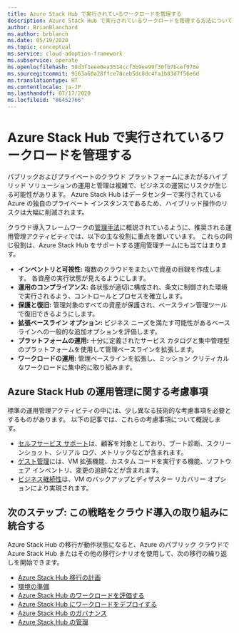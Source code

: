 ```yaml
---
title: Azure Stack Hub で実行されているワークロードを管理する
description: Azure Stack Hub で実行されているワークロードを管理する方法について説明します。
author: BrianBlanchard
ms.author: brblanch
ms.date: 05/19/2020
ms.topic: conceptual
ms.service: cloud-adoption-framework
ms.subservice: operate
ms.openlocfilehash: 58d3f1eee0ea3514ccf3b9ee99f30fb7bcef978e
ms.sourcegitcommit: 9163a60a28ffce78ceb5dc8dc4fa1b83d7f56e6d
ms.translationtype: HT
ms.contentlocale: ja-JP
ms.lasthandoff: 07/17/2020
ms.locfileid: "86452766"
---
```

# <a name="manage-workloads-running-on-azure-stack-hub"></a>Azure Stack Hub で実行されているワークロードを管理する

パブリックおよびプライベートのクラウド プラットフォームにまたがるハイブリッド ソリューションの運用と管理は複雑で、ビジネスの運営にリスクが生じる可能性があります。 Azure Stack Hub はデータセンターで実行されている Azure の独自のプライベート インスタンスであるため、ハイブリッド操作のリスクは大幅に削減されます。

クラウド導入フレームワークの[管理手法](../../manage/index.md)に概説されているように、推奨される運用管理アクティビティでは、以下の主な役割に重点を置いています。 これらの同じ役割は、Azure Stack Hub をサポートする運用管理チームにも当てはまります。

- **インベントリと可視性:** 複数のクラウドをまたいで資産の目録を作成します。 各資産の実行状態が見えるようにします。
- **運用のコンプライアンス:** 各状態が適切に構成され、条文に制御された環境で実行されるよう、コントロールとプロセスを確立します。
- **保護と復旧:** 管理対象のすべての資産が保護され、ベースライン管理ツールで復旧できるようにします。
- **拡張ベースライン オプション:** ビジネス ニーズを満たす可能性があるベースラインへの一般的な追加オプションを評価します。
- **プラットフォームの運用:** 十分に定義されたサービス カタログと集中管理型のプラットフォームを使用して管理ベースラインを拡張します。
- **ワークロードの運用:** 管理ベースラインを拡張し、ミッション クリティカルなワークロードに集中的に取り組みます。

## <a name="azure-stack-hub-operations-management-considerations"></a>Azure Stack Hub の運用管理に関する考慮事項

標準の運用管理アクティビティの中には、少し異なる技術的な考慮事項を必要とするものがあります。 以下の記事では、これらの考慮事項について概説します。

- [セルフサービス サポート](https://azure.microsoft.com/blog/azure-stack-iaas-part-five/)は、顧客を対象としており、ブート診断、スクリーンショット、シリアル ログ、メトリックなどが含まれます。
- [ゲスト管理](https://azure.microsoft.com/blog/azure-stack-iaas-part-one/)には、VM 拡張機能、カスタム コードを実行する機能、ソフトウェア インベントリ、変更の追跡などが含まれます。
- [ビジネス継続性](https://azure.microsoft.com/blog/azure-stack-iaas-part-four/)は、VM のバックアップとディザスター リカバリー オプションにより実現されます。

## <a name="next-step-integrate-this-strategy-into-your-cloud-adoption-journey"></a>次のステップ: この戦略をクラウド導入の取り組みに統合する

Azure Stack Hub の移行が動作状態になると、Azure のパブリック クラウドで Azure Stack Hub またはその他の移行シナリオを使用して、次の移行の繰り返しを開始できます。

- [Azure Stack Hub 移行の計画](./plan.md)
- [環境の準備](./ready.md)
- [Azure Stack Hub のワークロードを評価する](./migrate-assess.md)
- [Azure Stack Hub にワークロードをデプロイする](./migrate-deploy.md)
- [Azure Stack Hub のガバナンス](./govern.md)
- [Azure Stack Hub の管理](./manage.md)
